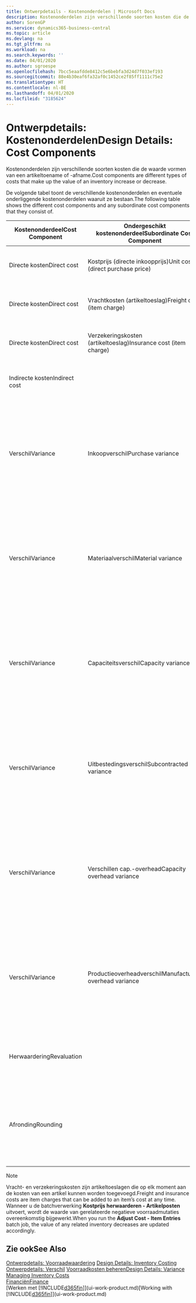 ```yaml
---
title: Ontwerpdetails - Kostenonderdelen | Microsoft Docs
description: Kostenonderdelen zijn verschillende soorten kosten die de waarde vormen van een artikeltoename of -afname.
author: SorenGP
ms.service: dynamics365-business-central
ms.topic: article
ms.devlang: na
ms.tgt_pltfrm: na
ms.workload: na
ms.search.keywords: ''
ms.date: 04/01/2020
ms.author: sgroespe
ms.openlocfilehash: 7bcc5eaafdde8412c5e6bebfa3d24d7f033ef193
ms.sourcegitcommit: 88e4b30eaf6fa32af0c1452ce2f85ff1111c75e2
ms.translationtype: HT
ms.contentlocale: nl-BE
ms.lasthandoff: 04/01/2020
ms.locfileid: "3185624"
---
```

# <a name="design-details-cost-components"></a><span data-ttu-id="b0b05-103">Ontwerpdetails: Kostenonderdelen</span><span class="sxs-lookup"><span data-stu-id="b0b05-103">Design Details: Cost Components</span></span>
<span data-ttu-id="b0b05-104">Kostenonderdelen zijn verschillende soorten kosten die de waarde vormen van een artikeltoename of -afname.</span><span class="sxs-lookup"><span data-stu-id="b0b05-104">Cost components are different types of costs that make up the value of an inventory increase or decrease.</span></span>  

 <span data-ttu-id="b0b05-105">De volgende tabel toont de verschillende kostenonderdelen en eventuele onderliggende kostenonderdelen waaruit ze bestaan.</span><span class="sxs-lookup"><span data-stu-id="b0b05-105">The following table shows the different cost components and any subordinate cost components that they consist of.</span></span>  

|<span data-ttu-id="b0b05-106">Kostenonderdeel</span><span class="sxs-lookup"><span data-stu-id="b0b05-106">Cost Component</span></span>|<span data-ttu-id="b0b05-107">Ondergeschikt kostenonderdeel</span><span class="sxs-lookup"><span data-stu-id="b0b05-107">Subordinate Cost Component</span></span>|<span data-ttu-id="b0b05-108">Description</span><span class="sxs-lookup"><span data-stu-id="b0b05-108">Description</span></span>|  
|--------------------|--------------------------------|---------------------------------------|  
|<span data-ttu-id="b0b05-109">Directe kosten</span><span class="sxs-lookup"><span data-stu-id="b0b05-109">Direct cost</span></span>|<span data-ttu-id="b0b05-110">Kostprijs (directe inkoopprijs)</span><span class="sxs-lookup"><span data-stu-id="b0b05-110">Unit cost (direct purchase price)</span></span>|<span data-ttu-id="b0b05-111">Kosten die kunnen worden herleid tot een kostenobject.</span><span class="sxs-lookup"><span data-stu-id="b0b05-111">Cost that can be traced to a cost object.</span></span>|  
|<span data-ttu-id="b0b05-112">Directe kosten</span><span class="sxs-lookup"><span data-stu-id="b0b05-112">Direct cost</span></span>|<span data-ttu-id="b0b05-113">Vrachtkosten (artikeltoeslag)</span><span class="sxs-lookup"><span data-stu-id="b0b05-113">Freight cost (item charge)</span></span>|<span data-ttu-id="b0b05-114">Kosten die kunnen worden herleid tot een kostenobject.</span><span class="sxs-lookup"><span data-stu-id="b0b05-114">Cost that can be traced to a cost object.</span></span>|  
|<span data-ttu-id="b0b05-115">Directe kosten</span><span class="sxs-lookup"><span data-stu-id="b0b05-115">Direct cost</span></span>|<span data-ttu-id="b0b05-116">Verzekeringskosten (artikeltoeslag)</span><span class="sxs-lookup"><span data-stu-id="b0b05-116">Insurance cost (item charge)</span></span>|<span data-ttu-id="b0b05-117">Kosten die kunnen worden herleid tot een kostenobject.</span><span class="sxs-lookup"><span data-stu-id="b0b05-117">Cost that can be traced to a cost object.</span></span>|  
|<span data-ttu-id="b0b05-118">Indirecte kosten</span><span class="sxs-lookup"><span data-stu-id="b0b05-118">Indirect cost</span></span>||<span data-ttu-id="b0b05-119">Kosten die niet kunnen worden herleid tot een kostenobject.</span><span class="sxs-lookup"><span data-stu-id="b0b05-119">Cost that cannot be traced to a cost object.</span></span>|  
|<span data-ttu-id="b0b05-120">Verschil</span><span class="sxs-lookup"><span data-stu-id="b0b05-120">Variance</span></span>|<span data-ttu-id="b0b05-121">Inkoopverschil</span><span class="sxs-lookup"><span data-stu-id="b0b05-121">Purchase variance</span></span>|<span data-ttu-id="b0b05-122">Het verschil tussen werkelijke kosten en de vaste verrekenprijs. Wordt uitsluitend geboekt voor artikelen met de waarderingsmethode **Standaard**.</span><span class="sxs-lookup"><span data-stu-id="b0b05-122">The difference between actual and standard costs, which is only posted for items using the **Standard** costing method.</span></span>|  
|<span data-ttu-id="b0b05-123">Verschil</span><span class="sxs-lookup"><span data-stu-id="b0b05-123">Variance</span></span>|<span data-ttu-id="b0b05-124">Materiaalverschil</span><span class="sxs-lookup"><span data-stu-id="b0b05-124">Material variance</span></span>|<span data-ttu-id="b0b05-125">Het verschil tussen werkelijke kosten en de vaste verrekenprijs. Wordt uitsluitend geboekt voor artikelen met de waarderingsmethode **Standaard**.</span><span class="sxs-lookup"><span data-stu-id="b0b05-125">The difference between actual and standard costs, which is only posted for items using the **Standard** costing method.</span></span>|  
|<span data-ttu-id="b0b05-126">Verschil</span><span class="sxs-lookup"><span data-stu-id="b0b05-126">Variance</span></span>|<span data-ttu-id="b0b05-127">Capaciteitsverschil</span><span class="sxs-lookup"><span data-stu-id="b0b05-127">Capacity variance</span></span>|<span data-ttu-id="b0b05-128">Het verschil tussen werkelijke kosten en de vaste verrekenprijs. Wordt uitsluitend geboekt voor artikelen met de waarderingsmethode **Standaard**.</span><span class="sxs-lookup"><span data-stu-id="b0b05-128">The difference between actual and standard costs, which is only posted for items using the **Standard** costing method.</span></span>|  
|<span data-ttu-id="b0b05-129">Verschil</span><span class="sxs-lookup"><span data-stu-id="b0b05-129">Variance</span></span>|<span data-ttu-id="b0b05-130">Uitbestedingsverschil</span><span class="sxs-lookup"><span data-stu-id="b0b05-130">Subcontracted variance</span></span>|<span data-ttu-id="b0b05-131">Het verschil tussen werkelijke kosten en de vaste verrekenprijs. Wordt uitsluitend geboekt voor artikelen met de waarderingsmethode **Standaard**.</span><span class="sxs-lookup"><span data-stu-id="b0b05-131">The difference between actual and standard costs, which is only posted for items using the **Standard** costing method.</span></span>|  
|<span data-ttu-id="b0b05-132">Verschil</span><span class="sxs-lookup"><span data-stu-id="b0b05-132">Variance</span></span>|<span data-ttu-id="b0b05-133">Verschillen cap.-overhead</span><span class="sxs-lookup"><span data-stu-id="b0b05-133">Capacity overhead variance</span></span>|<span data-ttu-id="b0b05-134">Het verschil tussen werkelijke kosten en de vaste verrekenprijs. Wordt uitsluitend geboekt voor artikelen met de waarderingsmethode **Standaard**.</span><span class="sxs-lookup"><span data-stu-id="b0b05-134">The difference between actual and standard costs, which is only posted for items using the **Standard** costing method.</span></span>|  
|<span data-ttu-id="b0b05-135">Verschil</span><span class="sxs-lookup"><span data-stu-id="b0b05-135">Variance</span></span>|<span data-ttu-id="b0b05-136">Productieoverheadverschil</span><span class="sxs-lookup"><span data-stu-id="b0b05-136">Manufacturing overhead variance</span></span>|<span data-ttu-id="b0b05-137">Het verschil tussen werkelijke kosten en de vaste verrekenprijs. Wordt uitsluitend geboekt voor artikelen met de waarderingsmethode **Standaard**.</span><span class="sxs-lookup"><span data-stu-id="b0b05-137">The difference between actual and standard costs, which is only posted for items using the **Standard** costing method.</span></span>|  
|<span data-ttu-id="b0b05-138">Herwaardering</span><span class="sxs-lookup"><span data-stu-id="b0b05-138">Revaluation</span></span>||<span data-ttu-id="b0b05-139">Waardevermindering of -vermeerdering van de huidige voorraadwaarde.</span><span class="sxs-lookup"><span data-stu-id="b0b05-139">A depreciation or appreciation of the current inventory value.</span></span>|  
|<span data-ttu-id="b0b05-140">Afronding</span><span class="sxs-lookup"><span data-stu-id="b0b05-140">Rounding</span></span>||<span data-ttu-id="b0b05-141">Restwaarden die ontstaan door de manier waarop de waardering van negatieve voorraadmutaties wordt berekend.</span><span class="sxs-lookup"><span data-stu-id="b0b05-141">Residuals caused by the way in which valuation of inventory decreases are calculated.</span></span>|  

> [!NOTE]  
>  <span data-ttu-id="b0b05-142">Vracht- en verzekeringskosten zijn artikeltoeslagen die op elk moment aan de kosten van een artikel kunnen worden toegevoegd.</span><span class="sxs-lookup"><span data-stu-id="b0b05-142">Freight and insurance costs are item charges that can be added to an item’s cost at any time.</span></span> <span data-ttu-id="b0b05-143">Wanneer u de batchverwerking **Kostprijs herwaarderen - Artikelposten** uitvoert, wordt de waarde van gerelateerde negatieve voorraadmutaties overeenkomstig bijgewerkt.</span><span class="sxs-lookup"><span data-stu-id="b0b05-143">When you run the **Adjust Cost - Item Entries** batch job, the value of any related inventory decreases are updated accordingly.</span></span>  

## <a name="see-also"></a><span data-ttu-id="b0b05-144">Zie ook</span><span class="sxs-lookup"><span data-stu-id="b0b05-144">See Also</span></span>  
 <span data-ttu-id="b0b05-145">[Ontwerpdetails: Voorraadwaardering](design-details-inventory-costing.md) </span><span class="sxs-lookup"><span data-stu-id="b0b05-145">[Design Details: Inventory Costing](design-details-inventory-costing.md) </span></span>  
 <span data-ttu-id="b0b05-146">[Ontwerpdetails: Verschil](design-details-variance.md) [Voorraadkosten beheren](finance-manage-inventory-costs.md)</span><span class="sxs-lookup"><span data-stu-id="b0b05-146">[Design Details: Variance](design-details-variance.md) [Managing Inventory Costs](finance-manage-inventory-costs.md)</span></span>  
 [<span data-ttu-id="b0b05-147">Financiën</span><span class="sxs-lookup"><span data-stu-id="b0b05-147">Finance</span></span>](finance.md)  
 <span data-ttu-id="b0b05-148">[Werken met [!INCLUDE[d365fin](includes/d365fin_md.md)]](ui-work-product.md)</span><span class="sxs-lookup"><span data-stu-id="b0b05-148">[Working with [!INCLUDE[d365fin](includes/d365fin_md.md)]](ui-work-product.md)</span></span>  
